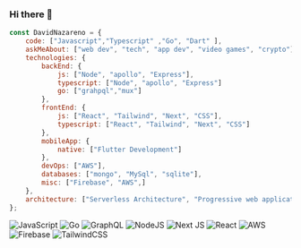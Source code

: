 ### Hi there 👋



```javascript
const DavidNazareno = {
    code: ["Javascript","Typescript" ,"Go", "Dart" ],
    askMeAbout: ["web dev", "tech", "app dev", "video games", "crypto"],
    technologies: {
        backEnd: {
            js: ["Node", "apollo", "Express"],
            typescript: ["Node", "apollo", "Express"]
            go: ["grahpql","mux"]
        },
        frontEnd: {
            js: ["React", "Tailwind", "Next", "CSS"],
            typescript: ["React", "Tailwind", "Next", "CSS"]
        },
        mobileApp: {
            native: ["Flutter Development"]
        },
        devOps: ["AWS"],
        databases: ["mongo", "MySql", "sqlite"],
        misc: ["Firebase", "AWS",]
    },
    architecture: ["Serverless Architecture", "Progressive web applications", "Single page applications"],
};
```

![JavaScript](https://img.shields.io/badge/javascript-%23323330.svg?style=for-the-badge&logo=javascript&logoColor=%23F7DF1E)
![Go](https://img.shields.io/badge/go-%2300ADD8.svg?style=for-the-badge&logo=go&logoColor=white)
![GraphQL](https://img.shields.io/badge/-GraphQL-E10098?style=for-the-badge&logo=graphql&logoColor=white)
![NodeJS](https://img.shields.io/badge/node.js-6DA55F?style=for-the-badge&logo=node.js&logoColor=white)
![Next JS](https://img.shields.io/badge/Next-black?style=for-the-badge&logo=next.js&logoColor=white)
![React](https://img.shields.io/badge/react-%2320232a.svg?style=for-the-badge&logo=react&logoColor=%2361DAFB)
![AWS](https://img.shields.io/badge/AWS-%23FF9900.svg?style=for-the-badge&logo=amazon-aws&logoColor=white)
![Firebase](https://img.shields.io/badge/firebase-%23039BE5.svg?style=for-the-badge&logo=firebase)
![TailwindCSS](https://img.shields.io/badge/tailwindcss-%2338B2AC.svg?style=for-the-badge&logo=tailwind-css&logoColor=white)



<!--
**DavidNazareno/DavidNazareno** is a ✨ _special_ ✨ repository because its `README.md` (this file) appears on your GitHub profile.

Here are some ideas to get you started:

- 🔭 I’m currently working on ...
- 🌱 I’m currently learning ...
- 👯 I’m looking to collaborate on ...
- 🤔 I’m looking for help with ...
- 💬 Ask me about ...
- 📫 How to reach me: ...
- 😄 Pronouns: ...
- ⚡ Fun fact: ...
-->
